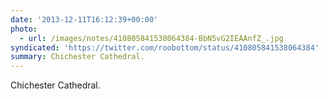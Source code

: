 ```yaml
---
date: '2013-12-11T16:12:39+00:00'
photo:
  - url: /images/notes/410805841538064384-BbN5vG2IEAAnfZ_.jpg
syndicated: 'https://twitter.com/roobottom/status/410805841538064384'
summary: Chichester Cathedral.
---
```

Chichester Cathedral. 
